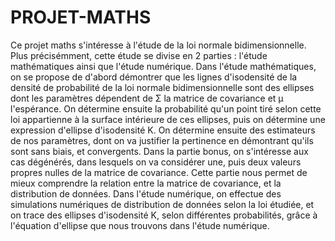 # PROJET-MATHS
Ce projet maths s'intéresse à l'étude de la loi normale bidimensionnelle.
Plus précisémment, cette étude se divise en 2 parties : l'étude mathématiques ainsi que l'étude numérique.
Dans l'étude mathématiques, on se propose de d'abord démontrer que les lignes d'isodensité de la densité de probabilité de la loi normale bidimensionnelle sont des ellipses dont les paramètres dépendent de Σ la matrice de covariance et µ l'espérance. On détermine ensuite la probabilité qu'un point tiré selon cette loi appartienne à la surface intérieure de ces ellipses, puis on détermine une expression d'ellipse d'isodensité K.
On détermine ensuite des estimateurs de nos paramètres, dont on va justifier la pertinence en démontrant qu'ils sont sans biais, et convergents.
Dans la partie bonus, on s'intéresse aux cas dégénérés, dans lesquels on va considérer une, puis deux valeurs propres nulles de la matrice de covariance. Cette partie nous permet de mieux comprendre la relation entre la matrice de covariance, et la distribution de données.
Dans l'étude numérique, on effectue des simulations numériques de distribution de données selon la loi étudiée, et on trace des ellipses d'isodensité K, selon différentes probabilités, grâce à l'équation d'ellipse que nous trouvons dans l'étude numérique. 
